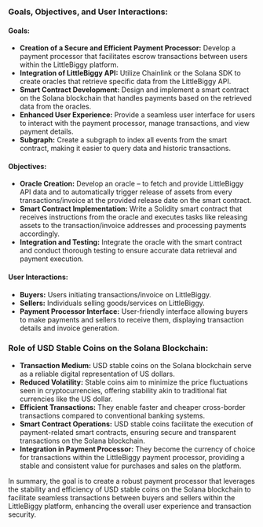 ### Goals, Objectives, and User Interactions:

#### Goals:
- **Creation of a Secure and Efficient Payment Processor:** Develop a payment processor that facilitates escrow transactions between users within the LittleBiggy platform.
- **Integration of LittleBiggy API:** Utilize Chainlink or the Solana SDK to create oracles that retrieve specific data from the LittleBiggy API.
- **Smart Contract Development:** Design and implement a smart contract on the Solana blockchain that handles payments based on the retrieved data from the oracles.
- **Enhanced User Experience:** Provide a seamless user interface for users to interact with the payment processor, manage transactions, and view payment details.
- **Subgraph:** Create a subgraph to index all events from the smart contract, making it easier to query data and historic transactions.

#### Objectives:
- **Oracle Creation:** Develop an oracle – to fetch and provide LittleBiggy API data and to automatically trigger release of assets from every transactions/invoice at the provided release date on the smart contract.
- **Smart Contract Implementation:** Write a Solidity smart contract that receives instructions from the oracle and executes tasks like releasing assets to the transaction/invoice addresses and processing payments accordingly.
- **Integration and Testing:** Integrate the oracle with the smart contract and conduct thorough testing to ensure accurate data retrieval and payment execution.

#### User Interactions:
- **Buyers:** Users initiating transactions/invoice on LittleBiggy.
- **Sellers:** Individuals selling goods/services on LittleBiggy.
- **Payment Processor Interface:** User-friendly interface allowing buyers to make payments and sellers to receive them, displaying transaction details and invoice generation.

### Role of USD Stable Coins on the Solana Blockchain:

- **Transaction Medium:** USD stable coins on the Solana blockchain serve as a reliable digital representation of US dollars.
- **Reduced Volatility:** Stable coins aim to minimize the price fluctuations seen in cryptocurrencies, offering stability akin to traditional fiat currencies like the US dollar.
- **Efficient Transactions:** They enable faster and cheaper cross-border transactions compared to conventional banking systems.
- **Smart Contract Operations:** USD stable coins facilitate the execution of payment-related smart contracts, ensuring secure and transparent transactions on the Solana blockchain.
- **Integration in Payment Processor:** They become the currency of choice for transactions within the LittleBiggy payment processor, providing a stable and consistent value for purchases and sales on the platform.

In summary, the goal is to create a robust payment processor that leverages the stability and efficiency of USD stable coins on the Solana blockchain to facilitate seamless transactions between buyers and sellers within the LittleBiggy platform, enhancing the overall user experience and transaction security.
